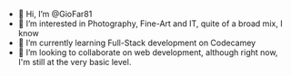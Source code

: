 - 👋 Hi, I’m @GioFar81
- 👀 I’m interested in Photography, Fine-Art and IT, quite of a broad mix, I know
- 🌱 I’m currently learning Full-Stack development on Codecamey
- 💞️ I’m looking to collaborate on web development, although right now, I'm still at the very basic level.

<!---
GioFar81/GioFar81 is a ✨ special ✨ repository because its `README.md` (this file) appears on your GitHub profile.
You can click the Preview link to take a look at your changes.
--->
